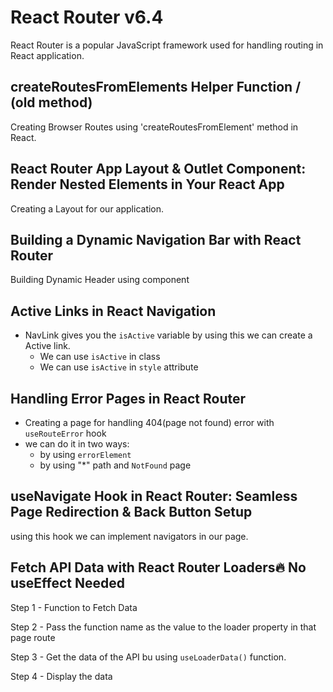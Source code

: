 # React Router v6.4

React Router is a popular JavaScript framework used for handling routing in React application.

## createRoutesFromElements Helper Function / (old method)

Creating Browser Routes using 'createRoutesFromElement' method in React.

## React Router App Layout & Outlet Component: Render Nested Elements in Your React App

Creating a Layout for our application.

## Building a Dynamic Navigation Bar with React Router

Building Dynamic Header using <NavLink/> component

## Active Links in React Navigation

- NavLink gives you the `isActive` variable by using this we can create a Active link.
    - We can use `isActive` in class
    - We can use `isActive` in `style` attribute

## Handling Error Pages in React Router

- Creating a page for handling 404(page not found) error with `useRouteError` hook
- we can do it in two ways:
    - by using `errorElement`
    - by using "*" path and `NotFound` page

## useNavigate Hook in React Router: Seamless Page Redirection & Back Button Setup

using this hook we can implement navigators in our page.

## Fetch API Data with React Router Loaders🔥 No useEffect Needed

Step 1 - Function to Fetch Data

Step 2 - Pass the function name as the value to the loader property in that page route

Step 3 - Get the data of the API bu using `useLoaderData()` function.

Step 4 - Display the data